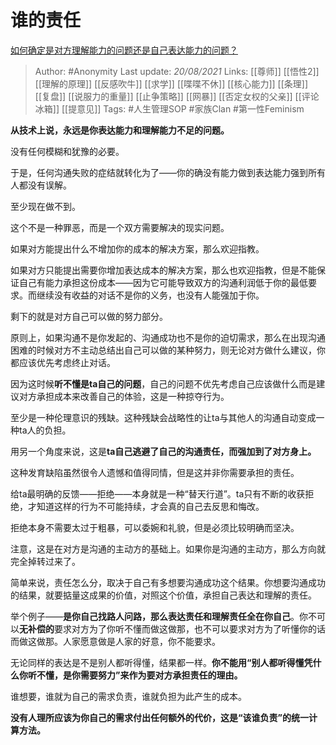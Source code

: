 # 谁的责任
[如何确定是对方理解能力的问题还是自己表达能力的问题？](https://www.zhihu.com/question/20248729/answer/2067118565)

> Author: #Anonymity 
Last update: *20/08/2021* 
Links: [[尊师]] [[悟性2]] [[理解的原理]] [[反感吹牛]] [[求学]] [[喋喋不休]] [[核心能力]] [[条理]] [[复盘]] [[说服力的重量]] [[止争策略]] [[网暴]] [[否定女权的父亲]] [[评论冰箱]] [[提意见]]
Tags: #人生管理SOP #家族Clan #第一性Feminism 
  



**从技术上说，永远是你表达能力和理解能力不足的问题。**

没有任何模糊和犹豫的必要。

于是，任何沟通失败的症结就转化为了——你的确没有能力做到表达能力强到所有人都没有误解。

至少现在做不到。

这个不是一种罪恶，而是一个双方需要解决的现实问题。

如果对方能提出什么不增加你的成本的解决方案，那么欢迎指教。

如果对方只能提出需要你增加表达成本的解决方案，那么也欢迎指教，但是不能保证自己有能力承担这份成本——因为它可能导致双方的沟通利润低于你的最低要求。而继续没有收益的对话不是你的义务，也没有人能强加于你。

剩下的就是对方自己可以做的努力部分。

原则上，如果沟通不是你发起的、沟通成功也不是你的迫切需求，那么在出现沟通困难的时候对方不主动总结出自己可以做的某种努力，则无论对方做什么建议，你都应该优先考虑终止对话。

因为这时候**听不懂是ta自己的问题**，自己的问题不优先考虑自己应该做什么而是建议对方承担成本来改善自己的体验，这是一种掠夺行为。

至少是一种伦理意识的残缺。这种残缺会战略性的让ta与其他人的沟通自动变成一种ta人的负担。

用另一个角度来说，这是**ta自己逃避了自己的沟通责任，而强加到了对方身上。**

这种发育缺陷虽然很令人遗憾和值得同情，但是这并非你需要承担的责任。

给ta最明确的反馈——拒绝——本身就是一种“替天行道”。ta只有不断的收获拒绝，才知道这样的行为不可能持续，才会真的自己去反思和悔改。

拒绝本身不需要太过于粗暴，可以委婉和礼貌，但是必须比较明确而坚决。

注意，这是在对方是沟通的主动方的基础上。如果你是沟通的主动方，那么方向就完全掉转过来了。

简单来说，责任怎么分，取决于自己有多想要沟通成功这个结果。你想要沟通成功的结果，就要掂量这成果的价值，对照这个价值，承担自己表达和理解的责任。

举个例子——**是你自己找路人问路，那么表达责任和理解责任全在你自己**。你不可以**无补偿的**要求对方为了你听不懂而做这做那，也不可以要求对方为了听懂你的话而做这做那。人家愿意做是人家的好意，你不能要求。

无论同样的表达是不是别人都听得懂，结果都一样。**你不能用“别人都听得懂凭什么你听不懂，是你需要努力”来作为要对方承担责任的理由。**

谁想要，谁就为自己的需求负责，谁就负担为此产生的成本。

**没有人理所应该为你自己的需求付出任何额外的代价，这是“该谁负责”的统一计算方法。**